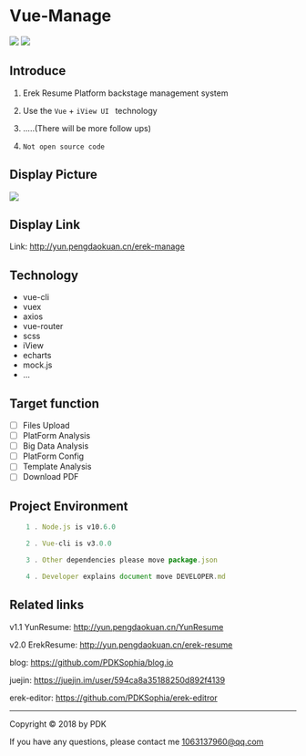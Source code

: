 # Vue-Manage

![](https://img.shields.io/badge/vue-2.5.2-blue.svg)
![](https://img.shields.io/badge/license-MIT-orange.svg)

## Introduce
1. Erek Resume Platform backstage management system

2. Use the `Vue` + `iView UI ` technology

3. .....(There will be more follow ups)

4. `Not open source code`

## Display Picture

<img src='https://github.com/PDKSophia/erek-resume-manage/raw/master/image/lo1.png'>

## Display Link
Link: http://yun.pengdaokuan.cn/erek-manage

## Technology
+ vue-cli
+ vuex
+ axios
+ vue-router
+ scss
+ iView
+ echarts
+ mock.js
+ ...

## Target function
- [ ] Files Upload
- [ ] PlatForm Analysis
- [ ] Big Data Analysis
- [ ] PlatForm Config
- [ ] Template Analysis
- [ ] Download PDF

## Project Environment
```javascript
    1 . Node.js is v10.6.0 

    2 . Vue-cli is v3.0.0

    3 . Other dependencies please move package.json

    4 . Developer explains document move DEVELOPER.md

```

## Related links
v1.1 YunResume: http://yun.pengdaokuan.cn/YunResume

v2.0 ErekResume: http://yun.pengdaokuan.cn/erek-resume

blog: https://github.com/PDKSophia/blog.io

juejin: https://juejin.im/user/594ca8a35188250d892f4139

erek-editor: https://github.com/PDKSophia/erek-editror

-----

Copyright © 2018 by PDK

If you have any questions, please contact me 1063137960@qq.com
